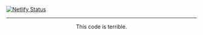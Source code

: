 [![Netlify Status](https://api.netlify.com/api/v1/badges/f62765b3-6131-4213-b0ff-0767031be847/deploy-status)](https://app.netlify.com/sites/gabriel-sykes/deploys)

___
<center>This code is terrible.</center>
